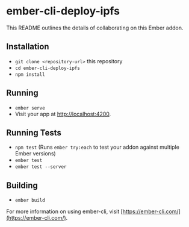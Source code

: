 # ember-cli-deploy-ipfs

This README outlines the details of collaborating on this Ember addon.

## Installation

* `git clone <repository-url>` this repository
* `cd ember-cli-deploy-ipfs`
* `npm install`

## Running

* `ember serve`
* Visit your app at [http://localhost:4200](http://localhost:4200).

## Running Tests

* `npm test` (Runs `ember try:each` to test your addon against multiple Ember versions)
* `ember test`
* `ember test --server`

## Building

* `ember build`

For more information on using ember-cli, visit [https://ember-cli.com/](https://ember-cli.com/).
